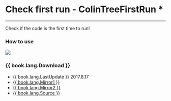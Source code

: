 # Check first run - ColinTreeFirstRun *

---

Check if the code is the first time to run!

### How to use
![](/images/ColinTreeFirstRun/code.png)

### {{ book.lang.Download }}
* {{ book.lang.LastUpdate }} 2017.8.17
* <a href="/aix/cn.colintree.aix.ColinTreeFirstRun.aix" target="_blank">{{ book.lang.Mirror1 }}</a>
* [{{ book.lang.Mirror2 }}](https://raw.githubusercontent.com/OpenSourceAIX/ColinTreeFirstRun/master/cn.colintree.aix.ColinTreeFirstRun.aix)
* [{{ book.lang.Source }}](https://github.com/OpenSourceAIX/ColinTreeFirstRun)
